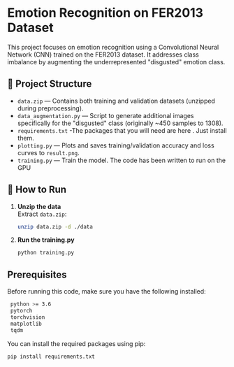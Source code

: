 # Emotion Recognition on FER2013 Dataset

This project focuses on emotion recognition using a Convolutional Neural Network (CNN) trained on the FER2013 dataset. It addresses class imbalance by augmenting the underrepresented "disgusted" emotion class.

## 📁 Project Structure

- `data.zip` — Contains both training and validation datasets (unzipped during preprocessing).
- `data_augmentation.py` — Script to generate additional images specifically for the "disgusted" class (originally ~450 samples to 1308).
- `requirements.txt` -The packages  that you will need are here . Just install them.
- `plotting.py` — Plots and saves training/validation accuracy and loss curves to `result.png`.
- `training.py` — Train the model. The code has been written to run on the GPU 

## 🚀 How to Run

1. **Unzip the data**  
   Extract `data.zip`:
   ```bash
   unzip data.zip -d ./data
2. **Run the training.py**
   ```bash
   python training.py
   ```

## Prerequisites
   
   Before running this code, make sure you have the following installed:
   
  ```bash
   python >= 3.6
   pytorch
   torchvision
   matplotlib
   tqdm 
   ```
   
   You can install the required packages using pip:
   
   ```bash
   pip install requirements.txt
   ```

